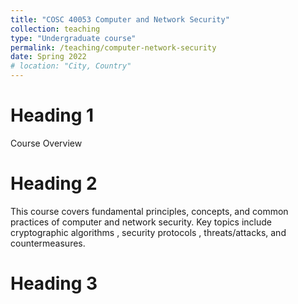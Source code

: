 ```yaml
---
title: "COSC 40053 Computer and Network Security"
collection: teaching
type: "Undergraduate course"
permalink: /teaching/computer-network-security
date: Spring 2022
# location: "City, Country"
---
```


Heading 1
======
Course Overview

Heading 2
======
This course covers fundamental principles, concepts, and common practices of computer and network security. Key topics include cryptographic algorithms , security protocols , threats/attacks, and countermeasures.

Heading 3
======